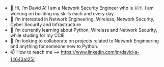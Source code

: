 - 👋 Hi, I’m David A! I am a Network Security Engineer who is :haiti:. I am working on building my skills each and every day. 
- 👀 I’m interested in Network Engineering, Wireless, Network Security, Cyber Security and Infrastructure 
- 🌱 I’m currently learning about Python, Wireless and Network Security, while studing for my CCIE 
- 💞️ I’m looking to collaborate on projects related to Network Engineering and anything for someone new to Python.
- 📫 How to reach me --> https://www.linkedin.com/in/david-a-14643a125/

<!---
dantoine1991/dantoine1991 is a ✨ special ✨ repository because its `README.md` (this file) appears on your GitHub profile.
You can click the Preview link to take a look at your changes.
--->
